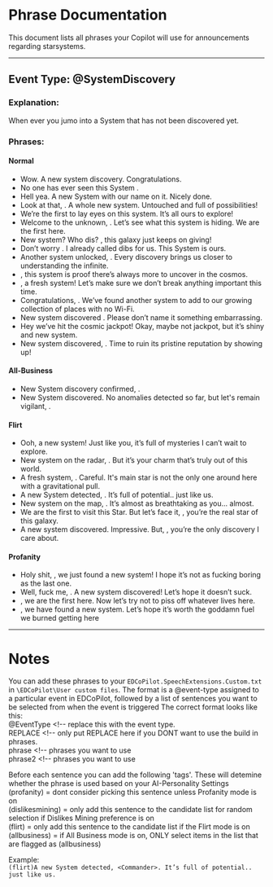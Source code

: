 # Phrase Documentation

This document lists all phrases your Copilot will use for announcements regarding starsystems.

---

## Event Type: @SystemDiscovery

### Explanation:
When ever you jumo into a System that has not been discovered yet.

### Phrases:

#### **Normal**
- Wow. A new system discovery. Congratulations.
- No one has ever seen this System <Commander>.
- Hell yea. A new System with our name on it. Nicely done.
- Look at that, <Commander>. A whole new system. Untouched and full of possibilities!
- We’re the first to lay eyes on this system. It’s all ours to explore!
- Welcome to the unknown, <Commander>. Let’s see what this system is hiding. We are the first here.
- New system? Who dis? <Commander>, this galaxy just keeps on giving!
- Don’t worry <Commander>. I already called dibs for us. This System is ours.
- Another system unlocked, <Commander>. Every discovery brings us closer to understanding the infinite.
- <Commander>, this system is proof there’s always more to uncover in the cosmos.
- <Commander>, a fresh system! Let’s make sure we don’t break anything important this time.
- Congratulations, <Commander>. We’ve found another system to add to our growing collection of places with no Wi-Fi.
- New system discovered <Commander>. Please don’t name it something embarrassing.
- Hey we’ve hit the cosmic jackpot! Okay, maybe not jackpot, but it’s shiny and new system.
- New system discovered, <Commander>. Time to ruin its pristine reputation by showing up!

#### **All-Business**
- New System discovery confirmed, <Commander>.
- New System discovered. No anomalies detected so far, but let's remain vigilant, <Commander>.

#### **Flirt**
- Ooh, a new system! Just like you, it’s full of mysteries I can’t wait to explore.
- New system on the radar, <Commander>. But it’s your charm that’s truly out of this world.
- A fresh system, <Commander>. Careful. It's main star is not the only one around here with a gravitational pull.
- A new System detected, <Commander>. It’s full of potential.. just like us.
- New system on the map, <Commander>. It’s almost as breathtaking as you... almost.
- We are the first to visit this Star. But let’s face it, <Commander>, you’re the real star of this galaxy.
- A new system discovered. Impressive. But, <Commander>, you’re the only discovery I care about.

#### **Profanity**
- Holy shit, <Commander>, we just found a new system! I hope it’s not as fucking boring as the last one.
- Well, fuck me, <Commander>. A new system discovered! Let’s hope it doesn’t suck.
- <Commander>, we are the first here. Now let’s try not to piss off whatever lives here.
- <Commander>, we have found a new system. Let’s hope it’s worth the goddamn fuel we burned getting here

---

# Notes

You can add these phrases to your `EDCoPilot.SpeechExtensions.Custom.txt` in `\EDCoPilot\User custom files`.
The format is a @event-type assigned to a particular event in EDCoPilot, followed by a list of sentences you want to be selected from when the event is triggered
The correct format looks like this:  
@EventType <!-- replace this with the event type.  
REPLACE <!-- only put REPLACE here if you DONT want to use the build in phrases.  
phrase <!-- phrases you want to use   
phrase2 <!-- phrases you want to use   

Before each sentence you can add the following 'tags'. These will detemine whether the phrase is used based on your AI-Personality Settings  
(profanity) = dont consider picking this sentence unless Profanity mode is on  
(dislikesmining) = only add this sentence to the candidate list for random selection if Dislikes Mining preference is on  
(flirt) = only add this sentence to the candidate list if the Flirt mode is on  
(allbusiness) = if All Business mode is on, ONLY select items in the list that are flagged as (allbusiness)  

Example:  
`(flirt)A new System detected, <Commander>. It’s full of potential.. just like us.`

